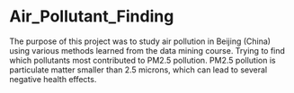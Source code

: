 # Air_Pollutant_Finding
The purpose of this project was to study air pollution in Beijing (China) using various methods learned from the data mining course. Trying to find which pollutants most contributed to PM2.5 pollution. PM2.5 pollution is particulate matter smaller than 2.5 microns, which can lead to several negative health effects. 
